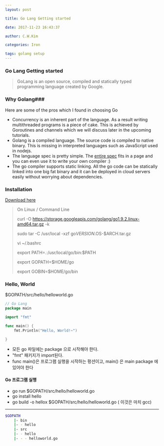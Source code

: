 ```yaml
---
layout: post 

title: Go Lang Getting started 

date: 2017-11-23 16:43:37 

author: C.W.Kim 

categories: Iron

tags: golang setup 
---
```

### Go Lang Getting started ### 
> GoLang is an open source, compiled and statically typed programming language created by Google. 

### Why Golang###

Here are some of the pros which I found in choosing Go

- Concurrency is an inherent part of the language. As a result writing multithreaded programs is a piece of cake. This is achieved by Goroutines and channels which we will discuss later in the upcoming tutorials.
- Golang is a compiled language. The source code is compiled to native binary. This is missing in interpreted languages such as JavaScript used in nodejs.
- The language spec is pretty simple. The [entire spec](https://golang.org/ref/spec) fits in a page and you can even use it to write your own compiler :)
- The go compiler supports static linking. All the go code can be statically linked into one big fat binary and it can be deployed in cloud servers easily without worrying about dependencies.

### Installation ###

[Download here](https://golang.org/dl/)

> On Linux  / Command Line 
>
> curl -O https://storage.googleapis.com/golang/go1.9.2.linux-amd64.tar.gz -k
>
> sudo tar -C /usr/local -xzf go$VERSION.$OS-$ARCH.tar.gz
>
> 
>
> vi ~/.bashrc
>
> export PATH=.:/usr/local/go/bin:$PATH
>
> export GOPATH=$HOME/go
>
> export GOBIN=$HOME/go/bin
>
> 

### Hello, World ###

$GOPATH/src/hello/helloworld.go

```go
// Go Lang
package main

import "fmt"

func main() {
	fmt.Println("Hello, World!~")

}
```
- 모든 go 파일에는 package <name> 으로 시작해야 한다.
- "fmt" 패키지가 import된다.
- func main()은 프로그램 실행을 시작하는 펑션이고, main() 은 main package 에 있어야 한다

#### Go 프로그램 실행 ####

- go run $GOPATH/src/hello/helloworld.go
- go install hello
- go build -o hellox $GOPATH/src/hello/helloworld.go ( 이것은 마치 gcc)

---

```sh
$GOPATH 
	|- bin 
	|- - hello
	|- src
	|- - hello
	|- - - helloworld.go
```

 